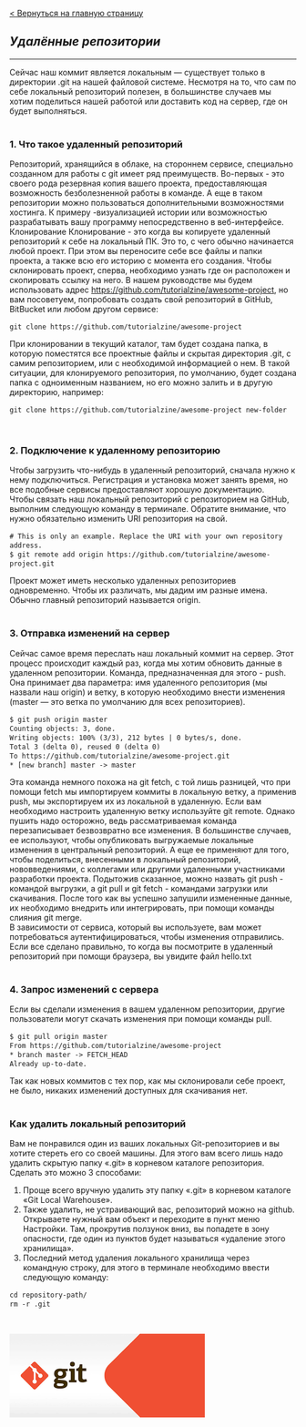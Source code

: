 [< Вернуться на главную страницу](readme.md)

## ***Удалённые репозитории***<br>
---
Сейчас наш коммит является локальным — существует только в директории .git на нашей файловой системе. Несмотря на то, что сам по себе локальный репозиторий полезен, в большинстве случаев мы хотим поделиться нашей работой или доставить код на сервер, где он будет выполняться. <br><br>
### **1. Что такое удаленный репозиторий**
Репозиторий, хранящийся в облаке, на стороннем сервисе, специально созданном для работы с git имеет ряд преимуществ. Во-первых - это своего рода резервная копия вашего проекта, предоставляющая возможность безболезненной работы в команде. А еще в таком репозитории можно пользоваться дополнительными возможностями хостинга. К примеру -визуализацией истории или возможностью разрабатывать вашу программу непосредственно в веб-интерфейсе.
Клонирование
Клонирование - это когда вы копируете удаленный репозиторий к себе на локальный ПК. Это то, с чего обычно начинается любой проект. При этом вы переносите себе все файлы и папки проекта, а также всю его историю с момента его создания. Чтобы склонировать проект, сперва, необходимо узнать где он расположен и скопировать ссылку на него. В нашем руководстве мы будем использовать адрес https://github.com/tutorialzine/awesome-project, но вам посоветуем, попробовать создать свой репозиторий в GitHub, BitBucket или любом другом сервисе:

```
git clone https://github.com/tutorialzine/awesome-project
```

При клонировании в текущий каталог, там будет создана папка, в которую поместятся все проектные файлы и скрытая директория .git, с самим репозиторием, или с необходимой информацией о нем. В такой ситуации, для клонируемого репозитория, по умолчанию, будет создана папка с одноименным названием, но его можно залить и в другую директорию, например:

```
git clone https://github.com/tutorialzine/awesome-project new-folder 
```
<br>

### **2. Подключение к удаленному репозиторию**
Чтобы загрузить что-нибудь в удаленный репозиторий, сначала нужно к нему подключиться. Регистрация и установка может занять время, но все подобные сервисы предоставляют хорошую документацию.<br>
Чтобы связать наш локальный репозиторий с репозиторием на GitHub, выполним следующую команду в терминале. Обратите внимание, что нужно обязательно изменить URI репозитория на свой.

```
# This is only an example. Replace the URI with your own repository address.
$ git remote add origin https://github.com/tutorialzine/awesome-project.git
```
Проект может иметь несколько удаленных репозиториев одновременно. Чтобы их различать, мы дадим им разные имена. Обычно главный репозиторий называется origin.<br><br>

### **3. Отправка изменений на сервер**
Сейчас самое время переслать наш локальный коммит на сервер. Этот процесс происходит каждый раз, когда мы хотим обновить данные в удаленном репозитории.
Команда, предназначенная для этого - push. Она принимает два параметра: имя удаленного репозитория (мы назвали наш origin) и ветку, в которую необходимо внести изменения (master — это ветка по умолчанию для всех репозиториев).

```
$ git push origin master
Counting objects: 3, done.
Writing objects: 100% (3/3), 212 bytes | 0 bytes/s, done.
Total 3 (delta 0), reused 0 (delta 0)
To https://github.com/tutorialzine/awesome-project.git
* [new branch] master -> master
```

Эта команда немного похожа на git fetch, с той лишь разницей, что при помощи fetch мы импортируем коммиты в локальную ветку, а применив push, мы экспортируем их из локальной в удаленную. Если вам необходимо настроить удаленную ветку используйте git remote. Однако пушить надо осторожно, ведь рассматриваемая команда перезаписывает безвозвратно все изменения. В большинстве случаев, ее используют, чтобы опубликовать выгружаемые локальные изменения в центральный репозиторий. А еще ее применяют для того, чтобы поделиться, внесенными в локальный репозиторий, нововведениями, с коллегами или другими удаленными участниками разработки проекта. Подытожив сказанное, можно назвать git push - командой выгрузки, а git pull и git fetch - командами загрузки или скачивания. После того как вы успешно запушили измененные данные, их необходимо внедрить или интегрировать, при помощи команды слияния git merge.<br>
В зависимости от сервиса, который вы используете, вам может потребоваться аутентифицироваться, чтобы изменения отправились. Если все сделано правильно, то когда вы посмотрите в удаленный репозиторий при помощи браузера, вы увидите файл hello.txt<br><br>

### **4. Запрос изменений с сервера**
Если вы сделали изменения в вашем удаленном репозитории, другие пользователи могут скачать изменения при помощи команды pull.

```
$ git pull origin master
From https://github.com/tutorialzine/awesome-project
* branch master -> FETCH_HEAD
Already up-to-date.
```

Так как новых коммитов с тех пор, как мы склонировали себе проект, не было, никаких изменений доступных для скачивания нет.<br><br>

### **Как удалить локальный репозиторий**
Вам не понравился один из ваших локальных Git-репозиториев и вы хотите стереть его со своей машины. Для этого вам всего лишь надо удалить скрытую папку «.git» в корневом каталоге репозитория. Сделать это можно 3 способами:
1. Проще всего вручную удалить эту папку «.git» в корневом каталоге «Git Local Warehouse».
2. Также удалить, не устраивающий вас, репозиторий можно на github. Открываете нужный вам объект и переходите в пункт меню Настройки. Там, прокрутив ползунок вниз, вы попадете в зону опасности, где один из пунктов будет называться «удаление этого хранилища».
3. Последний метод удаления локального хранилища через командную строку, для этого в терминале необходимо ввести следующую команду:

```
cd repository-path/
rm -r .git
```
<br>

![](/pictures/git.png)
